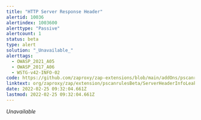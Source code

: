 ```yaml
---
title: "HTTP Server Response Header"
alertid: 10036
alertindex: 1003600
alerttype: "Passive"
alertcount: 1
status: beta
type: alert
solution: "_Unavailable_"
alerttags: 
  - OWASP_2021_A05
  - OWASP_2017_A06
  - WSTG-v42-INFO-02
code: https://github.com/zaproxy/zap-extensions/blob/main/addOns/pscanrulesBeta/src/main/java/org/zaproxy/zap/extension/pscanrulesBeta/ServerHeaderInfoLeakScanRule.java
linktext: org/zaproxy/zap/extension/pscanrulesBeta/ServerHeaderInfoLeakScanRule.java
date: 2022-02-25 09:32:04.661Z
lastmod: 2022-02-25 09:32:04.661Z
---
```

_Unavailable_
